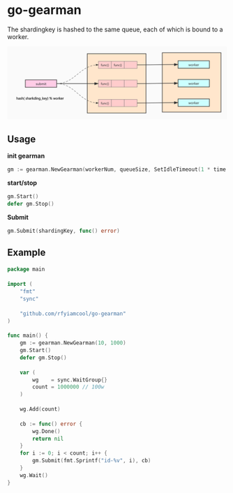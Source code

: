 # go-gearman

The shardingkey is hashed to the same queue, each of which is bound to a worker.

![](design.jpg)

## Usage

**init gearman**

```go
gm := gearman.NewGearman(workerNum, queueSize, SetIdleTimeout(1 * time.Minute), SetExceptionCall(func(error)))
```

**start/stop**

```go
gm.Start()
defer gm.Stop()
```

**Submit**

```go
gm.Submit(shardingKey, func() error)
```

## Example

```go
package main

import (
	"fmt"
	"sync"

	"github.com/rfyiamcool/go-gearman"
)

func main() {
	gm := gearman.NewGearman(10, 1000)
	gm.Start()
	defer gm.Stop()

	var (
		wg    = sync.WaitGroup{}
		count = 1000000 // 100w
	)

	wg.Add(count)

	cb := func() error {
		wg.Done()
		return nil
	}
	for i := 0; i < count; i++ {
		gm.Submit(fmt.Sprintf("id-%v", i), cb)
	}
	wg.Wait()
}
```